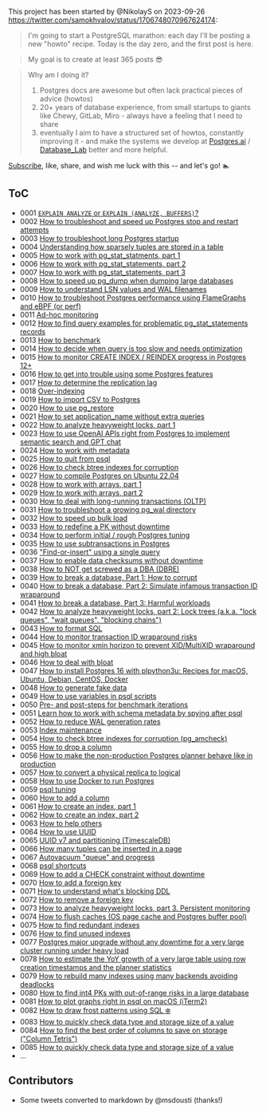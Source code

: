 This project has been started by @NikolayS on 2023-09-26 https://twitter.com/samokhvalov/status/1706748070967624174:

> I'm going to start a PostgreSQL marathon: each day I'll be posting a new "howto" recipe. Today is the day zero, and the first post is here.

> My goal is to create at least 365 posts 😎

> Why am I doing it?
> 1. Postgres docs are awesome but often lack practical pieces of advice (howtos)
> 2. 20+ years of database experience, from small startups to giants like Chewy, GitLab, Miro - always have a feeling that I need to share
> 3. eventually I aim to have a structured set of howtos, constantly improving it - and make the systems we develop at [Postgres.ai](https://Postgres.ai) / [Database_Lab](https://twitter.com/Database_Lab) better and more helpful.

[Subscribe](https://twitter.com/samokhvalov/status/1706748070967624174), like, share, and wish me luck with this -- and let's go! 🏊

## ToC
<!-- To build it using LLM, use this prompt:
"""
I want to build ToC for these files in Git. help.
Notice the numbers in the beginning 0001, 0002, etc.
Don't provide any additional comments – I need just the data to insert to README.
Format the response as markdown.

{{ and here provide the output of:  `grep "^ *# " *.md` }}

As an example, first 2 rows:
- 0001 [`EXPLAIN ANALYZE` or `EXPLAIN (ANALYZE, BUFFERS)`?](./0001_explain_analyze_buffers.md)
- 0002 [How to troubleshoot and speed up Postgres stop and restart attempts](./0002_how_to_troubleshoot_and_speedup_postgres_restarts.md)
"""
-->

- 0001 [`EXPLAIN ANALYZE` or `EXPLAIN (ANALYZE, BUFFERS)`?](./0001_explain_analyze_buffers.md)
- 0002 [How to troubleshoot and speed up Postgres stop and restart attempts](./0002_how_to_troubleshoot_and_speedup_postgres_restarts.md)
- 0003 [How to troubleshoot long Postgres startup](./0003_how_to_troubleshoot_long_startup.md)
- 0004 [Understanding how sparsely tuples are stored in a table](./0004_tuple_sparsenes.md)
- 0005 [How to work with pg_stat_statments, part 1](./0005_pg_stat_statements_part_1.md)
- 0006 [How to work with pg_stat_statements, part 2](./0006_pg_stat_statements_part_2.md)
- 0007 [How to work with pg_stat_statements, part 3](./0007_pg_stat_statements_part_3.md)
- 0008 [How to speed up pg_dump when dumping large databases](./0008_how_to_speed_up_pg_dump.md)
- 0009 [How to understand LSN values and WAL filenames](./0009_lsn_values_and_wal_filenames.md)
- 0010 [How to troubleshoot Postgres performance using FlameGraphs and eBPF (or perf)](./0010_flamegraphs_for_postgres.md)
- 0011 [Ad-hoc monitoring](./0011_ad_hoc_monitoring.md)
- 0012 [How to find query examples for problematic pg_stat_statements records](./0012_from_pgss_to_explain__how_to_find_query_examples.md)
- 0013 [How to benchmark](./0013_how_to_benchmark.md)
- 0014 [How to decide when query is too slow and needs optimization](./0014_how_to_decide_if_query_too_slow.md)
- 0015 [How to monitor CREATE INDEX / REINDEX progress in Postgres 12+](./0015_how_to_monitor_index_operations.md)
- 0016 [How to get into trouble using some Postgres features](./0016_how_to_get_into_trouble_using_some_postgres_features.md)
- 0017 [How to determine the replication lag](./0017_how_to_determine_the_replication_lag.md)
- 0018 [Over-indexing](./0018_over_indexing.md)
- 0019 [How to import CSV to Postgres](./0019_how_to_import_csv_to_postgres.md)
- 0020 [How to use pg_restore](./0020_how_to_use_pg_restore.md)
- 0021 [How to set application_name without extra queries](./0021_how_to_set_application_name_without_extra_queries.md)
- 0022 [How to analyze heavyweight locks, part 1](./0022_how_to_analyze_heavyweight_locks_part_1.md)
- 0023 [How to use OpenAI APIs right from Postgres to implement semantic search and GPT chat](./0023_how_to_use_openai_apis_in_postgres.md)
- 0024 [How to work with metadata](./0024_how_to_work_with_metadata.md)
- 0025 [How to quit from psql](./0025_how_to_quit_from_psql.md)
- 0026 [How to check btree indexes for corruption](./0026_how_to_check_btree_indexes_for_corruption.md)
- 0027 [How to compile Postgres on Ubuntu 22.04](./0027_how_to_compile_postgres_on_ubuntu_22.04.md)
- 0028 [How to work with arrays, part 1](./0028_how_to_work_with_arrays_part_1.md)
- 0029 [How to work with arrays, part 2](./0029_how_to_work_with_arrays_part_2.md)
- 0030 [How to deal with long-running transactions (OLTP)](./0030_how_to_deal_with_long-running_transactions_oltp.md)
- 0031 [How to troubleshoot a growing pg_wal directory](./0031_how_to_troubleshoot_a_growing_pg_wal_directory.md)
- 0032 [How to speed up bulk load](./0032_how_to_speed_up_bulk_load.md)
- 0033 [How to redefine a PK without downtime](./0033_how_to_redefine_a_PK_without_downtime.md)
- 0034 [How to perform initial / rough Postgres tuning](./0034_how_to_perform_postgres_tuning.md)
- 0035 [How to use subtransactions in Postgres](./0035_how_to_use_subtransactions_in_postgres.md)
- 0036 ["Find-or-insert" using a single query](./0036_find-or-insert_using_a_single_query.md)
- 0037 [How to enable data checksums without downtime](./0037_how_to_enable_data_checksums_without_downtime.md)
- 0038 [How to NOT get screwed as a DBA (DBRE)](./0038_how_to_not_get_screwed_as_a_dba.md)
- 0039 [How to break a database, Part 1: How to corrupt](./0039_how_to_break_a_database_part_1_how_to_corrupt.md)
- 0040 [How to break a database, Part 2: Simulate infamous transaction ID wraparound](./0040_how_to_break_a_database_part_2_simulate_xid_wraparound.md)
- 0041 [How to break a database, Part 3: Harmful workloads](./0041_harmful_workloads.md)
- 0042 [How to analyze heavyweight locks, part 2: Lock trees (a.k.a. "lock queues", "wait queues", "blocking chains")](./0042_how_to_analyze_heavyweight_locks_part_2.md)
- 0043 [How to format SQL](./0043_how_to_format_sql.md)
- 0044 [How to monitor transaction ID wraparound risks](./0044_how_to_monitor_transaction_id_wraparound_risks.md)
- 0045 [How to monitor xmin horizon to prevent XID/MultiXID wraparound and high bloat](./0045_how_to_monitor_xmin_horizon.md)
- 0046 [How to deal with bloat](./0046_how_to_deal_with_bloat.md)
- 0047 [How to install Postgres 16 with plpython3u: Recipes for macOS, Ubuntu, Debian, CentOS, Docker](./0047_how_to_install_postgres_16_with_plpython3u.md)
- 0048 [How to generate fake data](./0048_how_to_generate_fake_data.md)
- 0049 [How to use variables in psql scripts](./0049_how_to_use_variables_in_psql_scripts.md)
- 0050 [Pre- and post-steps for benchmark iterations](./0050_pre_and_post_steps_for_benchmark_iterations.md)
- 0051 [Learn how to work with schema metadata by spying after psql](./0051_learn_about_schema_metadata_via_psql.md)
- 0052 [How to reduce WAL generation rates](./0052_how_to_reduce_wal_generation_rates.md)
- 0053 [Index maintenance](./0053_index_maintenance.md)
- 0054 [How to check btree indexes for corruption (pg_amcheck)](./0054_how_to_check_btree_indexes_for_corruption.md)
- 0055 [How to drop a column](./0055_how_to_drop_a_column.md)
- 0056 [How to make the non-production Postgres planner behave like in production](./0056_how_to_imitate_production_planner.md)
- 0057 [How to convert a physical replica to logical](./0057_how_to_convert_a_physical_replica_to_logical.md)
- 0058 [How to use Docker to run Postgres](./0058_how_to_use_docker_to_run_postgres.md)
- 0059 [psql tuning](./0059_psql_tuning.md)
- 0060 [How to add a column](./0060_how_to_add_a_column.md)
- 0061 [How to create an index, part 1](./0061_how_to_create_an_index_part_1.md)
- 0062 [How to create an index, part 2](./0062_how_to_create_an_index_part_2.md)
- 0063 [How to help others](./0063_how_to_help_others.md)
- 0064 [How to use UUID](./0064_how_to_use_uuid.md)
- 0065 [UUID v7 and partitioning (TimescaleDB)](./0065_uuid_v7_and_partitioning_timescaledb.md)
- 0066 [How many tuples can be inserted in a page](./0066_how_many_tuples_can_be_inserted_in_a_page.md)
- 0067 [Autovacuum "queue" and progress](./0067_autovacuum_queue_and_progress.md)
- 0068 [psql shortcuts](./0068_psql_shortcuts.md)
- 0069 [How to add a CHECK constraint without downtime](./0069_howd_tod_addd_ad_checkd_constraintd_withoutd_downtime.md)
- 0070 [How to add a foreign key](./0070_how_to_add_a_foreign_key.md)
- 0071 [How to understand what's blocking DDL](./0071_how_to_understand_what_is_blocking_ddl.md)
- 0072 [How to remove a foreign key](./0072_how_to_remove_a_foreign_key.md)
- 0073 [How to analyze heavyweight locks, part 3. Persistent monitoring](./0073_how_to_analyze_heavyweight_locks_part_3_persistent_monitoring.md)
- 0074 [How to flush caches (OS page cache and Postgres buffer pool)](./0074_how_to_flush_caches.md)
- 0075 [How to find redundant indexes](./0076_how_to_find_redundent_indexes)
- 0076 [How to find unused indexes](./0076_how_to_find_redundent_indexes.md)
- 0077 [Postgres major upgrade without any downtime for a very large cluster running under heavy load](./0077_zero_downtime_major_upgrade.md)
- 0078 [How to estimate the YoY growth of a very large table using row creation timestamps and the planner statistics](./0078_estimate_yoy_table_growth.md)
- 0079 [How to rebuild many indexes using many backends avoiding deadlocks](./0079_rebuild_indexes_without_deadlocks.md)
- 0080 [How to find int4 PKs with out-of-range risks in a large database](./0080_how_to_find_int4_pks_with_out_of_range_risks.md)
- 0081 [How to plot graphs right in psql on macOS (iTerm2)](./0081_how_to_plot_graphs_right_in_psql_on_macos_iterm2.md)
- 0082 [How to draw frost patterns using SQL ❄️](./0082_how_to_draw_frost_patterns_using_sql.md)
- 0083 [How to quickly check data type and storage size of a value](./0083_how_to_quickly_check_data_type_and_storage_size_of_a_value.md)
- 0084 [How to find the best order of columns to save on storage ("Column Tetris")](./0084_how_to_find_the_best_order_of_columns_to_save_on_storage.md)
- 0085 [How to quickly check data type and storage size of a value](./0085_how_to_quickly_check_data_type_and_storage_size_of_a_value.md)
- ...

## Contributors

- Some tweets converted to markdown by @msdousti (thanks!)
